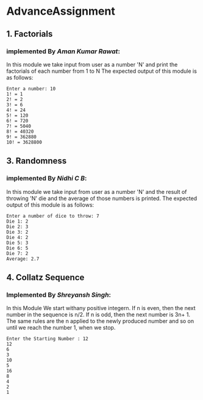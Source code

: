 # AdvanceAssignment

## 1. Factorials
### implemented By *Aman Kumar Rawat*:
In this module we take input from user as a number 'N' and print the factorials of each number from 1 to N
The expected output of this module is as follows:

```
Enter a number: 10
1! = 1
2! = 2
3! = 6
4! = 24
5! = 120
6! = 720
7! = 5040
8! = 40320
9! = 362880
10! = 3628800
```


## 3. Randomness
### implemented By *Nidhi C B*:
In this module we take input from user as a number 'N' and the result of throwing 'N' die  and the average of those numbers is printed.
The expected output of this module is as follows:

```
Enter a number of dice to throw: 7
Die 1: 2
Die 2: 3
Die 3: 2
Die 4: 2
Die 5: 3
Die 6: 5
Die 7: 2
Average: 2.7

```

## 4. Collatz Sequence
### Implemented By *Shreyansh Singh*:
In this Module We start withany positive integern.  If n is even, then the next number in the sequence is n/2.  If n is odd, then the next number is 3n+ 1.  The same rules are the n applied to the newly produced number and so on until we reach the number 1, when we stop.
``` 
Enter the Starting Number : 12
12
6
3
10
5
16 
8
4
2
1
```
